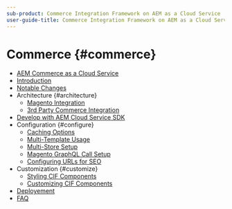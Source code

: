 ```yaml
---
sub-product: Commerce Integration Framework on AEM as a Cloud Service
user-guide-title: Commerce Integration Framework on AEM as a Cloud Service
---
```


# Commerce {#commerce}

+ [AEM Commerce as a Cloud Service](/help/commerce-cloud/home.md)
+ [Introduction](overview.md)
+ [Notable Changes](changes.md)
+ Architecture {#architecture}
  + [Magento Integration](architecture/magento.md)
  + [3rd Party Commerce Integration](architecture/third-party.md)
+ [Develop with AEM Cloud Service SDK](develop.md)
+ Configuration {#configure}
    + [Caching Options](configuring/caching.md)
    + [Multi-Template Usage](configuring/multi-template-usage.md)
    + [Multi-Store Setup](configuring/multi-store-setup.md)
    + [Magento GraphQL Call Setup](configuring/graphql.md)
    + [Configuring URLs for SEO](configuring/advanced-url-configuration.md)
+ Customization {#customize}
    + [Styling CIF Components](customizing/style-cif-component.md)
    + [Customizing CIF Components](customizing/customize-cif-components.md)
+ [Deployement](deploy.md)
+ [FAQ](faq.md)

